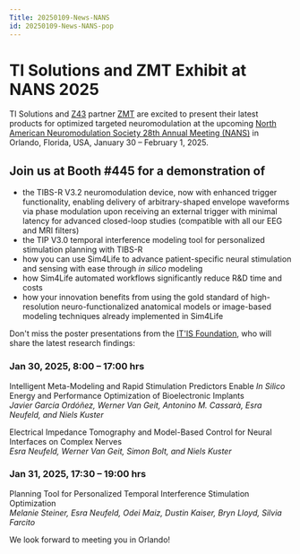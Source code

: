 ```yaml
---
Title: 20250109-News-NANS
id: 20250109-News-NANS-pop
---
```

# TI Solutions and ZMT Exhibit at NANS 2025

TI Solutions and [Z43](https://z43.swiss) partner [ZMT](https://zmt.swiss) are excited to present their latest products for optimized targeted neuromodulation at the upcoming [North American Neuromodulation Society 28th Annual Meeting (NANS)](https://www.neuromodulation.org/annual-meeting.html) in Orlando, Florida, USA, January 30 – February 1, 2025.

## Join us at Booth #445 for a demonstration of
- the TIBS-R V3.2 neuromodulation device, now with enhanced trigger functionality, enabling delivery of arbitrary-shaped envelope waveforms via phase modulation upon receiving an external trigger with minimal latency for advanced closed-loop studies (compatible with all our EEG and MRI filters)
- the TIP V3.0 temporal interference modeling tool for personalized stimulation planning with TIBS-R
- how you can use Sim4Life to advance patient-specific neural stimulation and sensing with ease through *in silico* modeling
- how Sim4Life automated workflows significantly reduce R&D time and costs
- how your innovation benefits from using the gold standard of high-resolution neuro-functionalized anatomical models or image-based modeling techniques already implemented in Sim4Life

Don't miss the poster presentations from the [IT'IS Foundation](https://itis.swiss), who will share the latest research findings:

### Jan 30, 2025, 8:00 – 17:00 hrs  
Intelligent Meta-Modeling and Rapid Stimulation Predictors Enable *In Silico* Energy and Performance Optimization of Bioelectronic Implants  
*Javier García Ordóñez, Werner Van Geit, Antonino M. Cassarà, Esra Neufeld, and Niels Kuster*

Electrical Impedance Tomography and Model-Based Control for Neural Interfaces on Complex Nerves  
*Esra Neufeld, Werner Van Geit, Simon Bolt, and Niels Kuster*

### Jan 31, 2025, 17:30 – 19:00 hrs  
Planning Tool for Personalized Temporal Interference Stimulation Optimization  
*Melanie Steiner, Esra Neufeld, Odei Maiz, Dustin Kaiser, Bryn Lloyd, Silvia Farcito*

We look forward to meeting you in Orlando!
